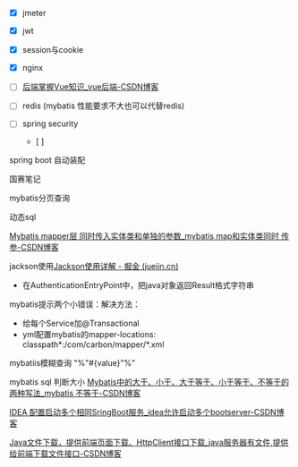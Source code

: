 - [x] jmeter
- [x] jwt
- [x] session与cookie
- [x] nginx
- [ ] [后端掌握Vue知识_vue后端-CSDN博客](https://blog.csdn.net/m0_49183244/article/details/121088087?utm_medium=distribute.pc_relevant.none-task-blog-2~default~baidujs_baidulandingword~default-8-121088087-blog-112475154.235^v39^pc_relevant_3m_sort_dl_base3&spm=1001.2101.3001.4242.5&utm_relevant_index=11)

- [ ] redis (mybatis 性能要求不大也可以代替redis)

- [ ] spring security
  - [ ]  



spring boot 自动装配



国赛笔记

mybatis分页查询

动态sql

[Mybatis mapper层 同时传入实体类和单独的参数_mybatis map和实体类同时 传参-CSDN博客](https://blog.csdn.net/qq_35387940/article/details/104775583)

jackson使用[Jackson使用详解 - 掘金 (juejin.cn)](https://juejin.cn/post/6844904166809157639)

- 在AuthenticationEntryPoint中，把java对象返回Result格式字符串

mybatis提示两个小错误：解决方法：

- 给每个Service加@Transactional
- yml配置mybatis的mapper-locations: classpath*:/com/carbon/mapper/*.xml

mybatiis模糊查询 "%"#{value}"%"

mybatis sql 判断大小 [Mybatis中的大于、小于、大于等于、小于等于、不等于的两种写法_mybatis 不等于-CSDN博客](https://blog.csdn.net/yuanmuchunpin/article/details/127487788?utm_medium=distribute.pc_relevant.none-task-blog-2~default~baidujs_baidulandingword~default-0-127487788-blog-110483385.235^v40^pc_relevant_anti_vip&spm=1001.2101.3001.4242.1&utm_relevant_index=3)

[IDEA 配置启动多个相同SringBoot服务_idea允许启动多个bootserver-CSDN博客](https://blog.csdn.net/qq_31519989/article/details/112254157)

[Java文件下载，提供前端页面下载、HttpClient接口下载_java服务器有文件,提供给前端下载文件接口-CSDN博客](https://blog.csdn.net/shenju2011/article/details/109547739)



